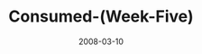 ---
layout: music 
title: "Consumed-(Week-Five)"
series: "Consumed"
date: 2008-03-10 
description: "Gary Haugen discusses how prayer has been the foundation for the work of International Justice Mission."
audio: "http://s3.amazonaws.com/crossroadsaudiomessages/Consumed5-030908.mp3"
audio-duration: "48:12"
---
